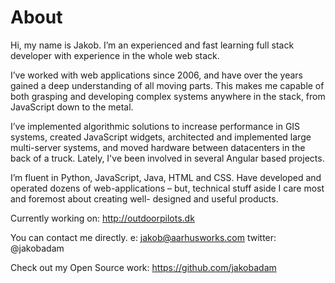 # About

Hi, my name is Jakob. I’m an experienced and fast learning full stack
developer with experience in the whole web stack.

I’ve worked with web applications since 2006, and have over the years
gained a deep understanding of all moving parts. This makes me capable
of both grasping and developing complex systems anywhere in the stack,
from JavaScript down to the metal.

I’ve implemented algorithmic solutions to increase performance in GIS
systems, created JavaScript widgets, architected and implemented large
multi-server systems, and moved hardware between datacenters in the
back of a truck. Lately, I've been involved in several Angular based
projects.

I’m fluent in Python, JavaScript, Java, HTML and CSS. Have developed
and operated dozens of web-applications – but, technical stuff aside I
care most and foremost about creating well- designed and useful
products.

Currently working on:
http://outdoorpilots.dk

You can contact me directly.
e: jakob@aarhusworks.com
twitter: @jakobadam

Check out my Open Source work:
https://github.com/jakobadam
